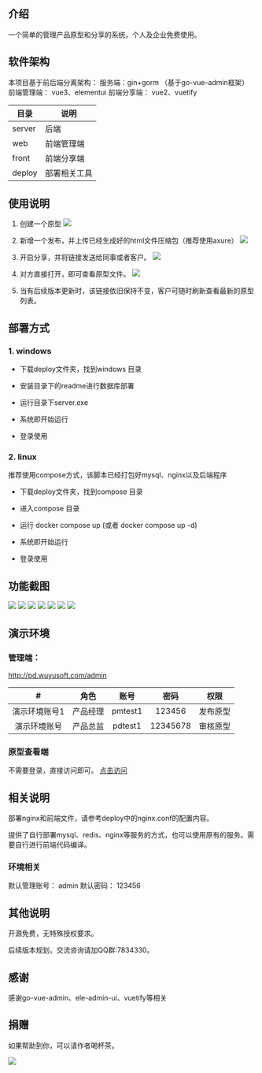 ## 介绍
一个简单的管理产品原型和分享的系统，个人及企业免费使用。



## 软件架构

本项目基于前后端分离架构：
服务端：gin+gorm  （基于go-vue-admin框架）
前端管理端： vue3、elementui
前端分享端： vue2、vuetify


| 目录  | 说明  |
|---|---|
| server | 后端  |
| web  | 前端管理端 |
| front | 前端分享端  |
| deploy  | 部署相关工具  |

## 使用说明

1. 创建一个原型
![](docs/s1.png)


2. 新增一个发布，并上传已经生成好的html文件压缩包（推荐使用axure）
![](docs/s2.png)


3. 开启分享，并将链接发送给同事或者客户。
![](docs/s3.png)


4. 对方直接打开，即可查看原型文件。
![](docs/s4.png)

5. 当有后续版本更新时，该链接依旧保持不变，客户可随时刷新查看最新的原型列表。




## 部署方式

### 1. windows
- 下载deploy文件夹，找到windows 目录

- 安装目录下的readme进行数据库部署

- 运行目录下server.exe 

- 系统即开始运行

- 登录使用

### 2. linux
推荐使用compose方式，该脚本已经打包好mysql、nginx以及后端程序
- 下载deploy文件夹，找到compose 目录

- 进入compose 目录

- 运行 docker compose up   (或者 docker compose up -d)

- 系统即开始运行

- 登录使用



## 功能截图

![](docs/01.png)
![](docs/02.png)
![](docs/03.png)
![](docs/04.png)
![](docs/05.png)
![](docs/11.png)
![](docs/12.png)



## 演示环境


### 管理端： 

http://pd.wuyusoft.com/admin

| #| 角色 |	 账号 | 	密码    |  权限 |
| :--: | :------: | :------: |:------: | ---------- |
|演示环境账号1 |产品经理 | 	pmtest1|	123456|发布原型|
|演示环境账号 |产品总监 | 	pdtest1|	12345678| 审核原型|


### 原型查看端
不需要登录，直接访问即可。
[点击访问](http://pd.wuyusoft.com/front/#/pd/dcec94df-35f4-40e1-b6ec-5d19ea7c61ae)


## 相关说明

部署nginx和前端文件，请参考deploy中的nginx.conf的配置内容。

提供了自行部署mysql、redis、nginx等服务的方式，也可以使用原有的服务。需要自行进行前端代码编译。


### 环境相关

默认管理账号：
admin
默认密码：
123456




## 其他说明
开源免费，无特殊授权要求。

后续版本规划，交流咨询请加QQ群:7834330。

## 感谢
感谢go-vue-admin、ele-admin-ui、vuetify等相关




## 捐赠
如果帮助到你，可以请作者喝杯茶。


![](docs/00.png)

